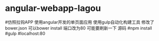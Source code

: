 # angular-webapp-lagou
#仿照拉钩APP 使用angular开发的单页面应用 使用gulp自动化构建工具  修改了bower.json 可以bower install 端口改为80 可能要刷新一下 源码
#npm install 
#gulp 
#localhost:80
